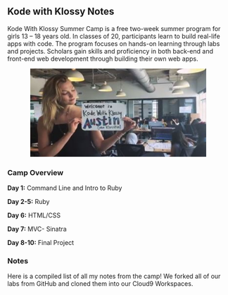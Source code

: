 ## Kode with Klossy Notes

 Kode With Klossy Summer Camp is a free two-week summer program for girls 13 – 18 years old. In classes of 20, participants learn to build real-life apps with code. The program focuses on hands-on learning through labs and projects. Scholars gain skills and proficiency in both back-end and front-end web development through building their own web apps.
<center><img src="mvc-sinatra/klosstin.JPG" width="400" height="200"></center>

### Camp Overview

**Day 1:** Command Line and Intro to Ruby

**Day 2-5:** Ruby

**Day 6:** HTML/CSS

**Day 7:** MVC- Sinatra

**Day 8-10:** Final Project 


### Notes

Here is a compiled list of all my notes from the camp! We forked all of our labs from GitHub and cloned them into our Cloud9 Workspaces.